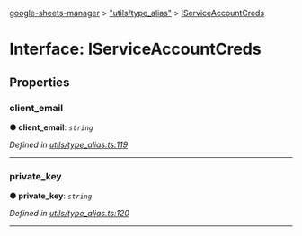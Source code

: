 [google-sheets-manager](../README.md) > ["utils/type_alias"](../modules/_utils_type_alias_.md) > [IServiceAccountCreds](../interfaces/_utils_type_alias_.iserviceaccountcreds.md)



# Interface: IServiceAccountCreds


## Properties
<a id="client_email"></a>

###  client_email

**●  client_email**:  *`string`* 

*Defined in [utils/type_alias.ts:119](https://github.com/AbdelrahmanRamadan/google-sheets-manager/blob/7221d95/src/utils/type_alias.ts#L119)*





___

<a id="private_key"></a>

###  private_key

**●  private_key**:  *`string`* 

*Defined in [utils/type_alias.ts:120](https://github.com/AbdelrahmanRamadan/google-sheets-manager/blob/7221d95/src/utils/type_alias.ts#L120)*





___


